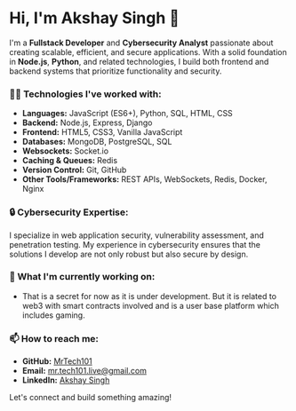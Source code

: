 # Hi, I'm Akshay Singh 👋

I'm a **Fullstack Developer** and **Cybersecurity Analyst** passionate about creating scalable, efficient, and secure applications. With a solid foundation in **Node.js**, **Python**, and related technologies, I build both frontend and backend systems that prioritize functionality and security. 

### 👨‍💻 Technologies I've worked with:
- **Languages:** JavaScript (ES6+), Python, SQL, HTML, CSS
- **Backend:** Node.js, Express, Django
- **Frontend:** HTML5, CSS3, Vanilla JavaScript
- **Databases:** MongoDB, PostgreSQL, SQL
- **Websockets:** Socket.io
- **Caching & Queues:** Redis
- **Version Control:** Git, GitHub
- **Other Tools/Frameworks:** REST APIs, WebSockets, Redis, Docker, Nginx

### 🔒 Cybersecurity Expertise:
I specialize in web application security, vulnerability assessment, and penetration testing. My experience in cybersecurity ensures that the solutions I develop are not only robust but also secure by design.

### 🚀 What I'm currently working on:
- That is a secret for now as it is under development. But it is related to web3 with smart contracts involved and is a user base platform which includes gaming.

### 📫 How to reach me:
- **GitHub:** [MrTech101](https://github.com/MrTech101)
- **Email:** mr.tech101.live@gmail.com
- **LinkedIn:** [Akshay Singh](https://www.linkedin.com/in/codename-akshay/)

Let's connect and build something amazing!
